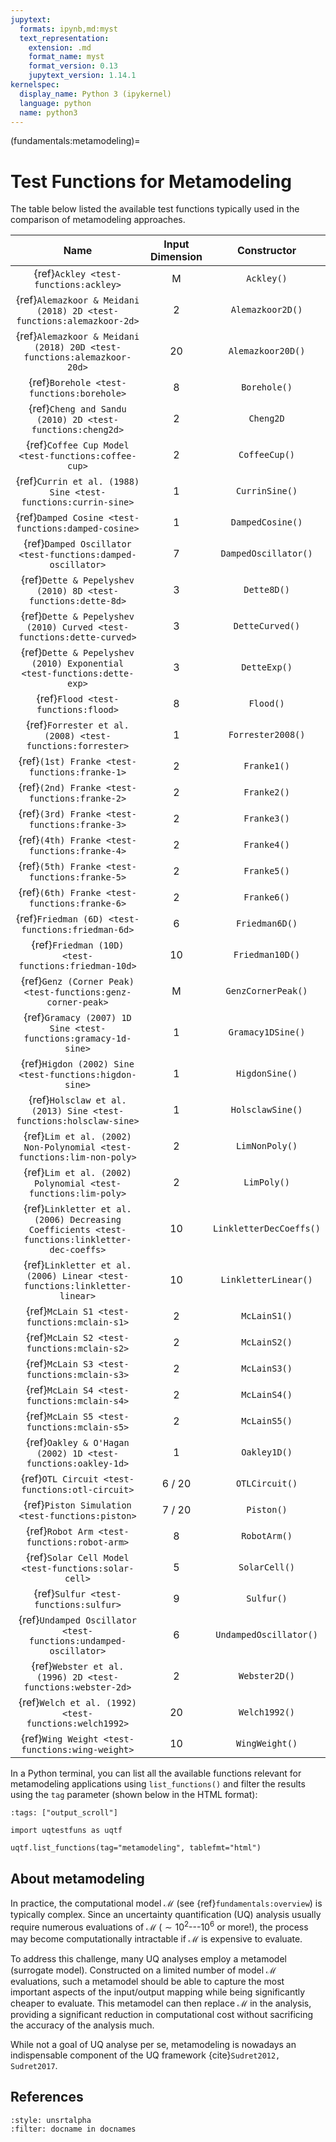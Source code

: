 ```yaml
---
jupytext:
  formats: ipynb,md:myst
  text_representation:
    extension: .md
    format_name: myst
    format_version: 0.13
    jupytext_version: 1.14.1
kernelspec:
  display_name: Python 3 (ipykernel)
  language: python
  name: python3
---
```


(fundamentals:metamodeling)=
# Test Functions for Metamodeling

The table below listed the available test functions typically used
in the comparison of metamodeling approaches.

|                                              Name                                               | Input Dimension |       Constructor       |
|:-----------------------------------------------------------------------------------------------:|:---------------:|:-----------------------:|
|                              {ref}`Ackley <test-functions:ackley>`                              |        M        |       `Ackley()`        |
|              {ref}`Alemazkoor & Meidani (2018) 2D <test-functions:alemazkoor-2d>`               |        2        |    `Alemazkoor2D()`     |
|             {ref}`Alemazkoor & Meidani (2018) 20D <test-functions:alemazkoor-20d>`              |       20        |    `Alemazkoor20D()`    |
|                            {ref}`Borehole <test-functions:borehole>`                            |        8        |      `Borehole()`       |
|                    {ref}`Cheng and Sandu (2010) 2D <test-functions:cheng2d>`                    |        2        |        `Cheng2D`        |
|                       {ref}`Coffee Cup Model <test-functions:coffee-cup>`                       |        2        |      `CoffeeCup()`      |
|                  {ref}`Currin et al. (1988) Sine <test-functions:currin-sine>`                  |        1        |     `CurrinSine()`      |
|                       {ref}`Damped Cosine <test-functions:damped-cosine>`                       |        1        |    `DampedCosine()`     |
|                   {ref}`Damped Oscillator <test-functions:damped-oscillator>`                   |        7        |  `DampedOscillator()`   |
|                  {ref}`Dette & Pepelyshev (2010) 8D <test-functions:dette-8d>`                  |        3        |       `Dette8D()`       |
|              {ref}`Dette & Pepelyshev (2010) Curved <test-functions:dette-curved>`              |        3        |     `DetteCurved()`     |
|             {ref}`Dette & Pepelyshev (2010) Exponential <test-functions:dette-exp>`             |        3        |      `DetteExp()`       |
|                               {ref}`Flood <test-functions:flood>`                               |        8        |        `Flood()`        |
|                    {ref}`Forrester et al. (2008) <test-functions:forrester>`                    |        1        |    `Forrester2008()`    |
|                          {ref}`(1st) Franke <test-functions:franke-1>`                          |        2        |       `Franke1()`       |
|                          {ref}`(2nd) Franke <test-functions:franke-2>`                          |        2        |       `Franke2()`       |
|                          {ref}`(3rd) Franke <test-functions:franke-3>`                          |        2        |       `Franke3()`       |
|                          {ref}`(4th) Franke <test-functions:franke-4>`                          |        2        |       `Franke4()`       |
|                          {ref}`(5th) Franke <test-functions:franke-5>`                          |        2        |       `Franke5()`       |
|                          {ref}`(6th) Franke <test-functions:franke-6>`                          |        2        |       `Franke6()`       |
|                        {ref}`Friedman (6D) <test-functions:friedman-6d>`                        |        6        |     `Friedman6D()`      |
|                       {ref}`Friedman (10D) <test-functions:friedman-10d>`                       |       10        |     `Friedman10D()`     |
|                   {ref}`Genz (Corner Peak) <test-functions:genz-corner-peak>`                   |        M        |   `GenzCornerPeak()`    |
|                 {ref}`Gramacy (2007) 1D Sine <test-functions:gramacy-1d-sine>`                  |        1        |    `Gramacy1DSine()`    |
|                     {ref}`Higdon (2002) Sine <test-functions:higdon-sine>`                      |        1        |     `HigdonSine()`      |
|                {ref}`Holsclaw et al. (2013) Sine <test-functions:holsclaw-sine>`                |        1        |    `HolsclawSine()`     |
|              {ref}`Lim et al. (2002) Non-Polynomial <test-functions:lim-non-poly>`              |        2        |     `LimNonPoly()`      |
|                  {ref}`Lim et al. (2002) Polynomial <test-functions:lim-poly>`                  |        2        |       `LimPoly()`       |
| {ref}`Linkletter et al. (2006) Decreasing Coefficients <test-functions:linkletter-dec-coeffs>`  |       10        | `LinkletterDecCoeffs()` |
|            {ref}`Linkletter et al. (2006) Linear <test-functions:linkletter-linear>`            |       10        |  `LinkletterLinear()`   |
|                           {ref}`McLain S1 <test-functions:mclain-s1>`                           |        2        |      `McLainS1()`       |
|                           {ref}`McLain S2 <test-functions:mclain-s2>`                           |        2        |      `McLainS2()`       |
|                           {ref}`McLain S3 <test-functions:mclain-s3>`                           |        2        |      `McLainS3()`       |
|                           {ref}`McLain S4 <test-functions:mclain-s4>`                           |        2        |      `McLainS4()`       |
|                           {ref}`McLain S5 <test-functions:mclain-s5>`                           |        2        |      `McLainS5()`       |
|                  {ref}`Oakley & O'Hagan (2002) 1D <test-functions:oakley-1d>`                   |        1        |      `Oakley1D()`       |
|                         {ref}`OTL Circuit <test-functions:otl-circuit>`                         |     6 / 20      |     `OTLCircuit()`      |
|                        {ref}`Piston Simulation <test-functions:piston>`                         |     7 / 20      |       `Piston()`        |
|                           {ref}`Robot Arm <test-functions:robot-arm>`                           |        8        |      `RobotArm()`       |
|                       {ref}`Solar Cell Model <test-functions:solar-cell>`                       |        5        |      `SolarCell()`      |
|                              {ref}`Sulfur <test-functions:sulfur>`                              |        9        |       `Sulfur()`        |
|                 {ref}`Undamped Oscillator <test-functions:undamped-oscillator>`                 |        6        | `UndampedOscillator()`  |
|                   {ref}`Webster et al. (1996) 2D <test-functions:webster-2d>`                   |        2        |      `Webster2D()`      |
|                      {ref}`Welch et al. (1992) <test-functions:welch1992>`                      |       20        |      `Welch1992()`      |
|                         {ref}`Wing Weight <test-functions:wing-weight>`                         |       10        |     `WingWeight()`      |

In a Python terminal, you can list all the available functions relevant
for metamodeling applications using ``list_functions()``
and filter the results using the ``tag`` parameter
(shown below in the HTML format):

```{code-cell} ipython3
:tags: ["output_scroll"]

import uqtestfuns as uqtf

uqtf.list_functions(tag="metamodeling", tablefmt="html")
```

## About metamodeling

In practice, the computational model $\mathcal{M}$ (see {ref}`fundamentals:overview`)
is typically complex.
Since an uncertainty quantification (UQ) analysis usually require numerous
evaluations of $\mathcal{M}$ ($\sim 10^2$---$10^6$ or more!), the process
may become computationally intractable if $\mathcal{M}$ is expensive to evaluate.

To address this challenge, many UQ analyses employ a metamodel (surrogate model).
Constructed on a limited number of model $\mathcal{M}$ evaluations,
such a metamodel should be able to capture the most important aspects
of the input/output mapping while being significantly cheaper to evaluate.
This metamodel can then replace $\mathcal{M}$ in the analysis,
providing a significant reduction in computational cost without
sacrificing the accuracy of the analysis much.

While not a goal of UQ analyse per se, metamodeling is nowadays an indispensable
component of the UQ framework {cite}`Sudret2012, Sudret2017`.

## References

```{bibliography}
:style: unsrtalpha
:filter: docname in docnames
```

